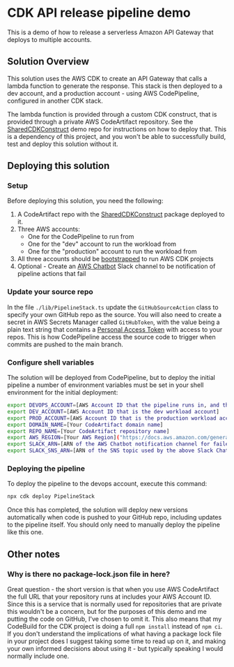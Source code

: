 # CDK API release pipeline demo

This is a demo of how to release a serverless Amazon API Gateway that deploys to multiple accounts.

## Solution Overview

This solution uses the AWS CDK to create an API Gateway that calls a lambda function to generate
the response. This stack is then deployed to a dev account, and a production account - using AWS
CodePipeline, configured in another CDK stack.

The lambda function is provided through a custom CDK construct, that is provided through a private
AWS CodeArtifact repository. See the [SharedCDKConstruct](https://github.com/BrianFarnhill/Demos.SharedCDKConstruct)
demo repo for instructions on how to deploy that. This is a dependency of this project, and you
won't be able to successfully build, test and deploy this solution without it.

## Deploying this solution

### Setup

Before deploying this solution, you need the following:

1. A CodeArtifact repo with the [SharedCDKConstruct](https://github.com/BrianFarnhill/Demos.SharedCDKConstruct)
   package deployed to it.
2. Three AWS accounts:
   * One for the CodePipeline to run from
   * One for the "dev" account to run the workload from
   * One for the "production" account to run the workload from
3. All three accounts should be [bootstrapped](https://docs.aws.amazon.com/cdk/latest/guide/cdk_pipeline.html#cdk_pipeline_bootstrap)
   to run AWS CDK projects
4. Optional - Create an [AWS Chatbot](https://docs.aws.amazon.com/chatbot/latest/adminguide/setting-up.html)
   Slack channel to be notification of pipeline actions that fail

### Update your source repo

In the file `./lib/PipelineStack.ts` update the `GitHubSourceAction` class to specify your own
GitHub repo as the source. You will also need to create a secret in AWS Secrets Manager called
`GitHubToken`, with the value being a plain text string that contains a [Personal Access Token](https://docs.github.com/en/github/authenticating-to-github/keeping-your-account-and-data-secure/creating-a-personal-access-token)
with access to your repos. This is how CodePipeline access the source code to trigger when
commits are pushed to the main branch.

### Configure shell variables

The solution will be deployed from CodePipeline, but to deploy the initial pipeline a number
of environment variables must be set in your shell environment for the initial deployment:

``` bash
export DEVOPS_ACCOUNT=[AWS Account ID that the pipeline runs in, and that has your CodeArtifact repo]
export DEV_ACCOUNT=[AWS Account ID that is the dev workload account]
export PROD_ACCOUNT=[AWS Account ID that is the production workload account]
export DOMAIN_NAME=[Your CodeArtifact domain name]
export REPO_NAME=[Your CodeArtifact repository name]
export AWS_REGION=[Your AWS Region]("https://docs.aws.amazon.com/general/latest/gr/rande.html")
export SLACK_ARN=[ARN of the AWS Chatbot notification channel for failed actions - OPTIONAL]
export SLACK_SNS_ARN=[ARN of the SNS topic used by the above Slack Chatbot - for incident manager - OPTIONAL]
```

### Deploying the pipeline

To deploy the pipeline to the devops account, execute this command:

``` bash
npx cdk deploy PipelineStack
```

Once this has completed, the solution will deploy new versions automatically when code is pushed
to your GitHub repo, including updates to the pipeline itself. You should only need to manually
deploy the pipeline like this one.


## Other notes

### Why is there no package-lock.json file in here?

Great question - the short version is that when you use AWS CodeArtifact the full URL that your
repository runs at includes your AWS Account ID. Since this is a service that is normally used
for repositories that are private this wouldn't be a concern, but for the purposes of this demo
and me putting the code on GitHub, I've chosen to omit it. This also means that my CodeBuild 
for the CDK project is doing a full `npm install` instead of `npm ci`. If you don't understand
the implications of what having a package lock file in your project does I suggest taking some
time to read up on it, and making your own informed decisions about using it - but typically
speaking I would normally include one. 
